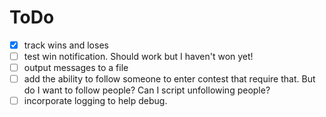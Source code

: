 # ToDo

- [x]  track wins and loses
- [ ]  test win notification.  Should work but I haven't won yet!
- [ ]  output messages to a file
- [ ]  add the ability to follow someone to enter contest that require that.  But do I want to follow people?  Can I script unfollowing people?
- [ ]  incorporate logging to help debug.
